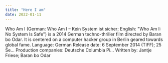 ```yaml
---
title: "Here I am"
date: 2022-01-11
---
```

Who Am I (German: Who Am I – Kein System ist sicher; English: "Who Am I: No System Is Safe") is a 2014 German techno-thriller film directed by Baran bo Odar. It is centered on a computer hacker group in Berlin geared towards global fame.
Language: German
Release date: 6 September 2014 (TIFF); 25 Se...
Production companies: Deutsche Columbia Pi...
Written by: Jantje Friese; Baran bo Odar

